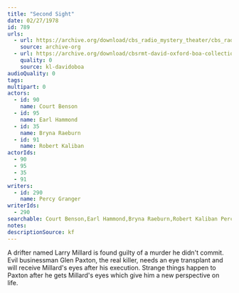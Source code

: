 ```yaml
---
title: "Second Sight"
date: 02/27/1978
id: 789
urls: 
  - url: https://archive.org/download/cbs_radio_mystery_theater/cbs_radio_mystery_theater-0751-0800.zip/cbs_radio_mystery_theater-0751-0800%2Fcbsrmt_0789_second_sight.mp3
    source: archive-org
  - url: https://archive.org/download/cbsrmt-david-oxford-boa-collection/CBSRMT-780227-0789-Second-Sight-(32-22)-[2007]-{BoA}.mp3
    quality: 0
    source: kl-davidoboa
audioQuality: 0
tags: 
multipart: 0
actors:  
  - id: 90
    name: Court Benson  
  - id: 95
    name: Earl Hammond  
  - id: 35
    name: Bryna Raeburn  
  - id: 91
    name: Robert Kaliban
actorIds:  
  - 90  
  - 95  
  - 35  
  - 91
writers:  
  - id: 290
    name: Percy Granger
writerIds:  
  - 290
searchable: Court Benson,Earl Hammond,Bryna Raeburn,Robert Kaliban Percy Granger
notes: 
descriptionSource: kf
---
```

A drifter named Larry Millard is found guilty of a murder he didn't commit. Evil businessman Glen Paxton, the real killer, needs an eye transplant and will receive Millard's eyes after his execution. Strange things happen to Paxton after he gets Millard's eyes which give him a new perspective on life.